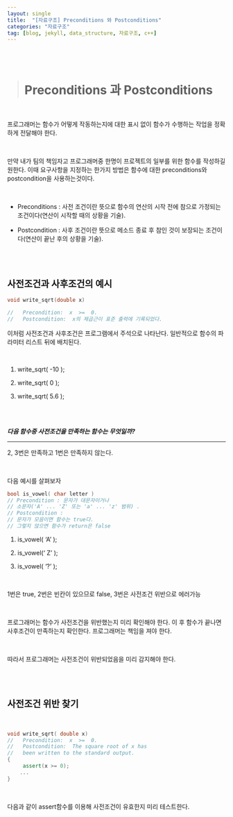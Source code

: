 ```yaml
---
layout: single
title:  "[자료구조] Preconditions 와 Postconditions"
categories: "자료구조"
tag: [blog, jekyll, data_structure, 자료구조, c++]
---
```

<br><br>


># Preconditions 과 Postconditions

<br>

프로그래머는 함수가 어떻게 작동하는지에 대한 표시 없이 함수가 수행하는 작업을 정확하게 전달해야 한다.

<br>

만약 내가 팀의 책임자고 프로그래머중 한명이 프로젝트의 일부를 위한 함수를 작성하길 원한다. 이때 요구사항을 지정하는 한가지 방법은 함수에 대한 preconditions와 postcondition을 사용하는것이다.

<br>

- Preconditions : 사전 조건이란 뜻으로 함수의 연산의 시작 전에 참으로 가정되는 조건이다(연산이 시작할 때의 상황을 기술).

- Postcondition : 사후 조건이란 뜻으로 메소드 종료 후 참인 것이 보장되는 조건이다(연산이 끝난 후의 상황을 기술).


<br><br>

## 사전조건과 사후조건의 예시

```c++
void write_sqrt(double x)

//   Precondition:  x  >=  0.
//   Postcondition:  x의 제곱근이 표준 출력에 기록되었다.
```

이처럼 사전조건과 사후조건은 프로그램에서 주석으로 나타난다. 일반적으로 함수의 파라미터 리스트 뒤에 배치된다.

<br>

1. write_sqrt( -10 );

2. write_sqrt( 0 );

3. write_sqrt( 5.6 );

<br><br>


***다음 함수중 사전조건을 만족하는 함수는 무엇일까?***
***

2, 3번은 만족하고 1번은 만족하지 않는다.

<br>

다음 예시를 살펴보자

```c++
bool is_vowel( char letter )
// Precondition : 문자가 대문자이거나
// 소문자('A' ... 'Z' 또는 'a' ... 'z' 범위) .
// Postcondition :
// 문자가 모음이면 함수는 true다.
// 그렇지 않으면 함수가 return은 false
```


1. is_vowel( ‘A’ );

2. is_vowel(‘ Z’ );

3. is_vowel( ‘?’ );

<br>

1번은 true, 2번은 빈칸이 있으므로 false, 3번은 사전조건 위반으로 에러가능

<br>

프로그래머는 함수가 사전조건을 위반했는지 미리 확인해야 한다. 이 후 함수가 끝나면 사후조건이 만족하는지 확인한다. 프로그래머는 책임을 져야 한다.

<br>

따라서 프로그래머는 사전조건이 위반되었음을 미리 감지해야 한다.



<br><br>

## 사전조건 위반 찾기

<br>

```c++
void write_sqrt( double x)
//   Precondition:  x  >=  0.
//   Postcondition:  The square root of x has
//   been written to the standard output.
{
     assert(x >= 0);
	...
}
```
<br>

다음과 같이 assert함수를 이용해 사전조건이 유효한지 미리 테스트한다.